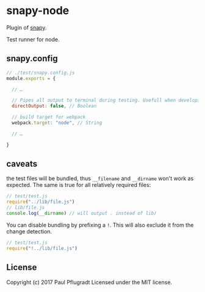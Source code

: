 # snapy-node

Plugin of [snapy](https://github.com/snapyjs/snapy).

Test runner for node.

## snapy.config

```js
// ./test/snapy.config.js
module.exports = {

  // …

  // Pipes all output to terminal during testing. Usefull when developing snapy plugins
  directOutput: false, // Boolean

  // build target for webpack
  webpack.target: "node", // String

  // …

}
```

## caveats

the test files will be bundled, thus `__filename` and `__dirname` won't work as expected.
The same is true for all relatively required files:

```js
// test/test.js
require("../lib/file.js")
// lib/file.js
console.log(__dirname) // will output . instead of lib/
```

You can disable bundling by prefixing a `!`.
This will also exclude it from the change detection.
```js
// test/test.js
require("!../lib/file.js")
```

## License
Copyright (c) 2017 Paul Pflugradt
Licensed under the MIT license.
